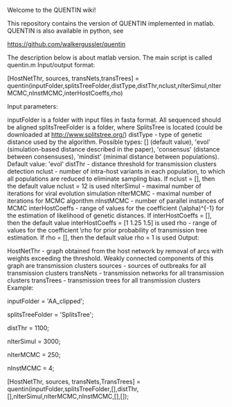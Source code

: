Welcome to the QUENTIN wiki!

This repository contains the version of QUENTIN implemented in matlab. QUENTIN is also available in python, see

https://github.com/walkergussler/quentin

The description below is about matlab version. The main script is called quentin.m Input/output format:

[HostNetThr, sources, transNets,transTrees] = quentin(inputFolder,splitsTreeFolder,distType,distThr,nclust,nIterSimul,nIterMCMC,nInstMCMC,interHostCoeffs,rho)

Input parameters:

inputFolder is a folder with input files in fasta format. All sequenced should be aligned
splitsTreeFolder is a folder, where SplitsTree is located (could be downloaded at http://www.splitstree.org/)
distType - type of genetic distance used by the algorithm. Possible types: [] (default value), 'evol' (simulation-based distance described in the paper), 'consensus' (distance between consensuses), 'mindist' (minimal distance between populations). Default value: 'evol'
distThr - distance threshold for transmission clusters detection
nclust - number of intra-host variants in each population, to which all populations are reduced to eliminate sampling bias. If nclust = [], then the default value nclust = 12 is used
nIterSimul - maximal number of iterations for viral evolution simulation
nIterMCMC - maximal number of iterations for MCMC algorithm
nInstMCMC - number of parallel instances of MCMC
interHostCoeffs - range of values for the coefficient (\alpha)^{-1} for the estimation of likelihood of genetic distances. If interHostCoeffs = [], then the default value interHostCoeffs = [1 1.25 1.5] is used
rho - range of values for the coefficient \rho for prior probability of transmission tree estimation. If rho = [], then the default value rho = 1 is used
Output:

HostNetThr - graph obtained from the host network by removal of arcs with weights exceeding the threshold. Weakly connected components of this graph are transmission clusters
sources - sources of outbreaks for all transmission clusters
transNets - transmission networks for all transmission clusters
transTrees - transmission trees for all transmission clusters
Example:

inputFolder = 'AA_clipped';

splitsTreeFolder = 'SplitsTree';

distThr = 1100;

nIterSimul = 3000;

nIterMCMC = 250;

nInstMCMC = 4;

[HostNetThr, sources, transNets,TransTrees] = quentin(inputFolder,splitsTreeFolder,[],distThr, [],nIterSimul,nIterMCMC,nInstMCMC,[],[]);
